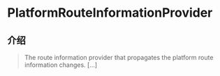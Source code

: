 # PlatformRouteInformationProvider

## 介绍

> The route information provider that propagates the platform route information changes. [...]
